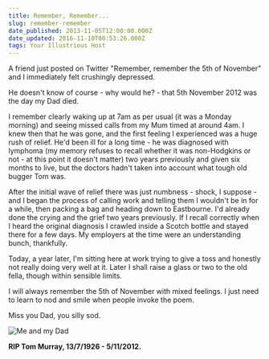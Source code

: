 ```yaml
---
title: Remember, Remember...
slug: remember-remember
date_published: 2013-11-05T12:00:00.000Z
date_updated: 2016-11-10T00:53:26.000Z
tags: Your Illustrious Host
---
```


A friend just posted on Twitter "Remember, remember the 5th of November" and I immediately felt crushingly depressed.

He doesn't know of course - why would he? - that 5th November 2012 was the day my Dad died.

I remember clearly waking up at 7am as per usual (it was a Monday morning) and seeing missed calls from my Mum timed at around 4am. I knew then that he was gone, and the first feeling I experienced was a huge rush of relief. He'd been ill for a long time - he was diagnosed with lymphoma (my memory refuses to recall whether it was non-Hodgkins or not - at this point it doesn't matter) two years previously and given six months to live, but the doctors hadn't taken into account what tough old bugger Tom was.

After the initial wave of relief there was just numbness - shock, I suppose - and I began the process of calling work and telling them I wouldn't be in for a while, then packing a bag and heading down to Eastbourne. I'd already done the crying and the grief two years previously. If I recall correctly when I heard the original diagnosis I crawled inside a Scotch bottle and stayed there for a few days. My employers at the time were an understanding bunch, thankfully.

Today, a year later, I'm sitting here at work trying to give a toss and honestly not really doing very well at it. Later I shall raise a glass or two to the old fella, though within sensible limits.

I will always remember the 5th of November with mixed feelings. I just need to learn to nod and smile when people invoke the poem.

Miss you Dad, you silly sod.

![Me and my Dad](/public/images/2016/11/me-and-dad-1979-or-1980.jpeg)

**RIP Tom Murray, 13/7/1926 - 5/11/2012.**
